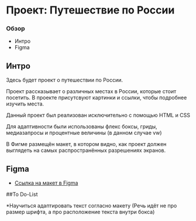 # Проект: Путешествие по России

### Обзор
* Интро
* Figma


## Интро

Здесь будет проект о путешествии по России.

Проект рассказывает о различных местах в России, которые стоит посетить. В проекте присутсвуют картинки и ссылки, чтобы подробнее изучить места.

Данный проект был реализован исключительно с помощью HTML и CSS

Для адаптивности были использованы флекс боксы, гриды, медиазапросы и процентные величины (в данном случае vw)

В Фигме размещён макет, в котором видно, как проект должен выглядеть на самых распространённых разрешениях экранов.


## Figma

* [Ссылка на макет в Figma](https://www.figma.com/file/5S2WSbEFL6awjVWJ0NWL8Q/Sprint-3_-Russia-_-desktop-mobile?node-id=28503%3A0)

##To Do-List

*Научиться адаптировать текст согласно макету (Речь идёт не про размер шрифта, а про расположение текста внутри бокса)
